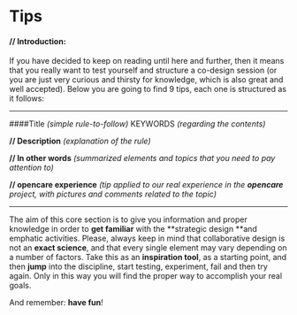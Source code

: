# Tips

#### // Introduction:
If you have decided to keep on reading until here and further, then it means that you really want to test yourself and structure a co-design session (or you are just very curious and thirsty for knowledge, which is also great and well accepted).
Below you are going to find 9 tips, each one is structured as it follows:

---
 
####Title *(simple rule-to-follow)*
KEYWORDS *(regarding the contents)*

**// Description** *(explanation of the rule)*

**// In other words** *(summarized elements and topics that you need to pay attention to)*

**// opencare experience** *(tip applied to our real experience in the **opencare** project, with pictures and comments related to the topic)*

--- 

The aim of this core section is to give you information and proper knowledge in order to **get familiar** with the **strategic design **and emphatic activities.
Please, always keep in mind that collaborative design is not an **exact science**, and that every single element may vary depending on a number of factors. Take this as an **inspiration tool**, as a starting point, and then **jump** into the discipline, start testing, experiment, fail and then try again. Only in this way you will find the proper way to accomplish your real goals.

And remember: **have fun**!